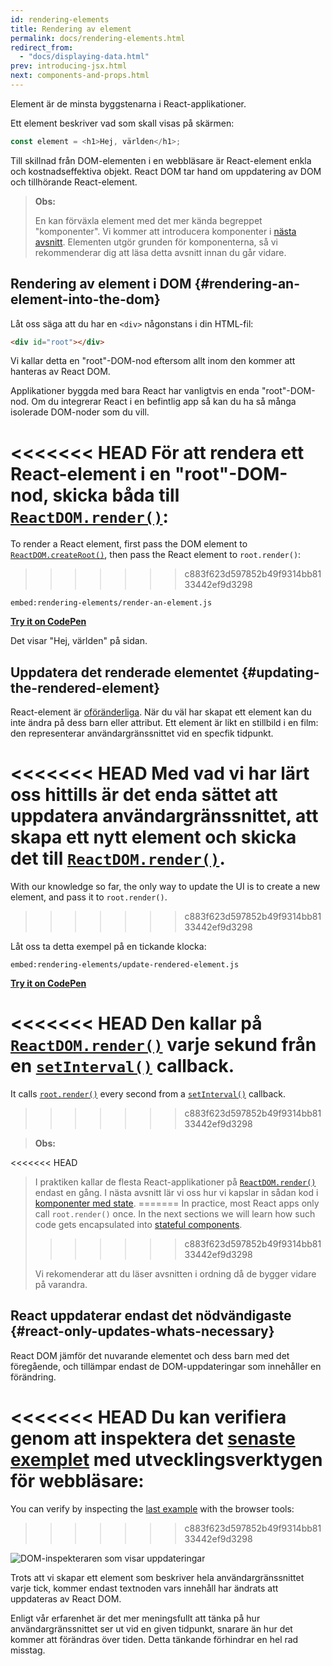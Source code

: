 ```yaml
---
id: rendering-elements
title: Rendering av element
permalink: docs/rendering-elements.html
redirect_from:
  - "docs/displaying-data.html"
prev: introducing-jsx.html
next: components-and-props.html
---
```


Element är de minsta byggstenarna i React-applikationer.

Ett element beskriver vad som skall visas på skärmen:

```js
const element = <h1>Hej, världen</h1>;
```

Till skillnad från DOM-elementen i en webbläsare är React-element enkla och kostnadseffektiva objekt. React DOM tar hand om uppdatering av DOM och tillhörande React-element.


>**Obs:**
>
>En kan förväxla element med det mer kända begreppet "komponenter". Vi kommer att introducera komponenter i [nästa avsnitt](/docs/components-and-props.html). Elementen utgör grunden för komponenterna, så vi rekommenderar dig att läsa detta avsnitt innan du går vidare.

## Rendering av element i DOM {#rendering-an-element-into-the-dom}

Låt oss säga att du har en `<div>` någonstans i din HTML-fil:

```html
<div id="root"></div>
```

Vi kallar detta en "root"-DOM-nod eftersom allt inom den kommer att hanteras av React DOM.

Applikationer byggda med bara React har vanligtvis en enda "root"-DOM-nod. Om du integrerar React i en befintlig app så kan du ha så många isolerade DOM-noder som du vill.

<<<<<<< HEAD
För att rendera ett React-element i en "root"-DOM-nod, skicka båda till [`ReactDOM.render()`](/docs/react-dom.html#render):
=======
To render a React element, first pass the DOM element to [`ReactDOM.createRoot()`](/docs/react-dom-client.html#createroot), then pass the React element to `root.render()`:
>>>>>>> c883f623d597852b49f9314bb8133442ef9d3298

`embed:rendering-elements/render-an-element.js`

**[Try it on CodePen](https://codepen.io/gaearon/pen/ZpvBNJ?editors=1010)**

Det visar "Hej, världen" på sidan.

## Uppdatera det renderade elementet {#updating-the-rendered-element}

React-element är [oföränderliga](https://en.wikipedia.org/wiki/Immutable_object). När du väl har skapat ett element kan du inte ändra på dess barn eller attribut. Ett element är likt en stillbild i en film: den representerar användargränssnittet vid en specfik tidpunkt.

<<<<<<< HEAD
Med vad vi har lärt oss hittills är det enda sättet att uppdatera användargränssnittet, att skapa ett nytt element och skicka det till [`ReactDOM.render()`](/docs/react-dom.html#render).
=======
With our knowledge so far, the only way to update the UI is to create a new element, and pass it to `root.render()`.
>>>>>>> c883f623d597852b49f9314bb8133442ef9d3298

Låt oss ta detta exempel på en tickande klocka:

`embed:rendering-elements/update-rendered-element.js`

**[Try it on CodePen](https://codepen.io/gaearon/pen/gwoJZk?editors=1010)**

<<<<<<< HEAD
Den kallar på [`ReactDOM.render()`](/docs/react-dom.html#render) varje sekund från en [`setInterval()`](https://developer.mozilla.org/en-US/docs/Web/API/WindowTimers/setInterval) callback.
=======
It calls [`root.render()`](/docs/react-dom.html#render) every second from a [`setInterval()`](https://developer.mozilla.org/en-US/docs/Web/API/WindowTimers/setInterval) callback.
>>>>>>> c883f623d597852b49f9314bb8133442ef9d3298

>**Obs:**
>
<<<<<<< HEAD
>I praktiken kallar de flesta React-applikationer på [`ReactDOM.render()`](/docs/react-dom.html#render) endast en gång. I nästa avsnitt lär vi oss hur vi kapslar in sådan kod i [komponenter med state](/docs/state-and-lifecycle.html).
=======
>In practice, most React apps only call `root.render()` once. In the next sections we will learn how such code gets encapsulated into [stateful components](/docs/state-and-lifecycle.html).
>>>>>>> c883f623d597852b49f9314bb8133442ef9d3298
>
>Vi rekomenderar att du läser avsnitten i ordning då de bygger vidare på varandra.

## React uppdaterar endast det nödvändigaste {#react-only-updates-whats-necessary}

React DOM jämför det nuvarande elementet och dess barn med det föregående, och tillämpar endast de DOM-uppdateringar som innehåller en förändring.

<<<<<<< HEAD
Du kan verifiera genom att inspektera det [senaste exemplet](codepen://rendering-elements/update-rendered-element) med utvecklingsverktygen för webbläsare:
=======
You can verify by inspecting the [last example](https://codepen.io/gaearon/pen/gwoJZk?editors=1010) with the browser tools:
>>>>>>> c883f623d597852b49f9314bb8133442ef9d3298


![DOM-inspekteraren som visar uppdateringar](../images/docs/granular-dom-updates.gif)

Trots att vi skapar ett element som beskriver hela användargränssnittet varje tick, kommer endast textnoden vars innehåll har ändrats att uppdateras av React DOM.

Enligt vår erfarenhet är det mer meningsfullt att tänka på hur användargränssnittet ser ut vid en given tidpunkt, snarare än hur det kommer att förändras över tiden. Detta tänkande förhindrar en hel rad misstag.
